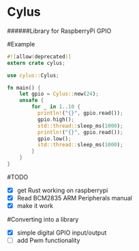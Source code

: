 # Cylus
######Library for RaspberryPi GPIO

#Example

```rust
#![allow(deprecated)]
extern crate cylus;

use cylus::Cylus;

fn main() {
    let gpio = Cylus::new(24);
    unsafe {
        for _ in 1..10 {
          println!("{}", gpio.read());
          gpio.high();
          std::thread::sleep_ms(1000);
          println!("{}", gpio.read());
          gpio.low();
          std::thread::sleep_ms(1000);
        }
    }
}
```

#TODO
- [x] get Rust working on raspberrypi
- [x] Read BCM2835 ARM Peripherals manual
- [x] make it work

#Converting into a library

- [x] simple digital GPIO input/output
- [ ] add Pwm functionality
